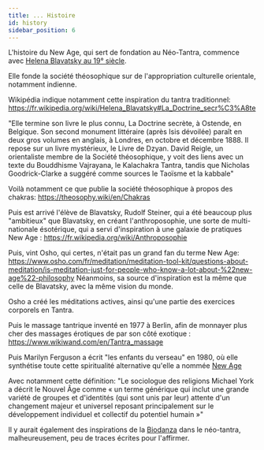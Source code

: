 ```yaml
---
title: ... Histoire
id: history
sidebar_position: 6
---
```


L'histoire du New Age, qui sert de fondation au Néo-Tantra, commence avec [Helena Blavatsky au 19° siècle](https://fr.wikipedia.org/wiki/Helena_Blavatsky).

Elle fonde la société théosophique sur de l'appropriation culturelle orientale, notamment indienne.

Wikipédia indique notamment cette inspiration du tantra traditionnel:
https://fr.wikipedia.org/wiki/Helena_Blavatsky#La_Doctrine_secr%C3%A8te

"Elle termine son livre le plus connu, La Doctrine secrète, à Ostende, en Belgique. Son second monument littéraire (après Isis dévoilée) paraît en deux gros volumes en anglais, à Londres, en octobre et décembre 1888. Il repose sur un livre mystérieux, le Livre de Dzyan. David Reigle, un orientaliste membre de la Société théosophique, y voit des liens avec un texte du Bouddhisme Vajrayana, le Kalachakra Tantra, tandis que Nicholas Goodrick-Clarke a suggéré comme sources le Taoïsme et la kabbale"

Voilà notamment ce que publie la société théosophique à propos des chakras:
https://theosophy.wiki/en/Chakras

Puis est arrivé l'élève de Blavatsky, Rudolf Steiner, qui a été beaucoup plus "ambitieux" que Blavatsky, en créant l'anthroposophie, une sorte de multi-nationale ésotérique, qui a servi d'inspiration à une galaxie de pratiques New Age :
https://fr.wikipedia.org/wiki/Anthroposophie

Puis, vint Osho, qui certes, n'était pas un grand fan du terme New Age:
https://www.osho.com/fr/meditation/meditation-tool-kit/questions-about-meditation/is-meditation-just-for-people-who-know-a-lot-about-%22new-age%22-philosophy
Néanmoins, sa source d'inspiration est la même que celle de Blavatsky, avec la même vision du monde.

Osho a créé les méditations actives, ainsi qu'une partie des exercices corporels en Tantra.

Puis le massage tantrique inventé en 1977 à Berlin, afin de monnayer plus cher des massages érotiques de par son côté exotique :
https://www.wikiwand.com/en/Tantra_massage

Puis Marilyn Ferguson a écrit "les enfants du verseau" en 1980, où elle synthétise toute cette spiritualité alternative qu'elle a nommée [New Age](https://fr.wikipedia.org/wiki/New_Age)

Avec notamment cette définition:
"Le sociologue des religions Michael York a décrit le Nouvel Âge comme « un terme générique qui inclut une grande variété de groupes et d'identités (qui sont unis par leur) attente d'un changement majeur et universel reposant principalement sur le développement individuel et collectif du potentiel humain »"

Il y aurait également des inspirations de la [Biodanza](biodanza) dans le néo-tantra, malheureusement, peu de traces écrites pour l'affirmer.
